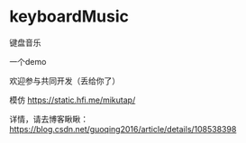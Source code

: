 # keyboardMusic
键盘音乐

一个demo

欢迎参与共同开发（丢给你了）

模仿 https://static.hfi.me/mikutap/

详情，请去博客瞅瞅：https://blog.csdn.net/guoqing2016/article/details/108538398
